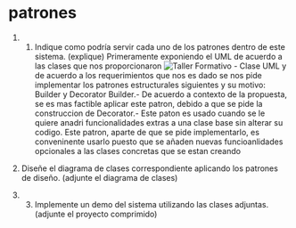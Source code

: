 # patrones
1. 1.	Indique como podría servir cada uno de los patrones dentro de este sistema. (explique)
Primeramente exponiendo el UML de acuerdo a las clases que nos proporcionaron
![Taller Formativo - Clase UML](https://user-images.githubusercontent.com/70306437/125866517-4be424f4-f7ed-4bd6-9431-0359a7a6625d.png)
y de acuerdo a los requerimientos que nos es dado se nos pide implementar los patrones estructurales siguientes y su motivo: Builder y Decorator
Builder.- De acuerdo a contexto de la propuesta, se es mas factible aplicar este patron, debido a que se pide la construccion de 
Decorator.- Este paton es usado cuando se le quiere anadri funcionalidades extras a una clase base sin alterar su codigo. Este patron, aparte de que se pide implementarlo, es conveninente usarlo puesto que se añaden nuevas funcioanlidades opcionales a las clases concretas que se estan creando

2. Diseñe el diagrama de clases correspondiente aplicando los patrones de diseño. (adjunte el diagrama de clases)

3. 3.	Implemente un demo del sistema utilizando las clases adjuntas. (adjunte el proyecto comprimido)
